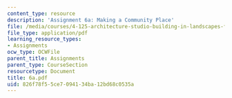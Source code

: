 ```yaml
---
content_type: resource
description: 'Assignment 6a: Making a Community Place'
file: /media/courses/4-125-architecture-studio-building-in-landscapes-fall-2002/826f78f55ce7094134ba12bd68c0535a_6a.pdf
file_type: application/pdf
learning_resource_types:
- Assignments
ocw_type: OCWFile
parent_title: Assignments
parent_type: CourseSection
resourcetype: Document
title: 6a.pdf
uid: 826f78f5-5ce7-0941-34ba-12bd68c0535a
---
```

